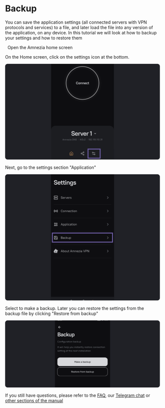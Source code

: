 # Backup

You can save the application settings (all connected servers with VPN protocols and services) to a file, and later load the file into any version of the application, on any device.
In this tutorial we will look at how to backup your settings and how to restore them 

&nbsp;
Open the Amnezia home screen

 On the Home screen, click on the settings icon at the bottom. 

![](https://raw.githubusercontent.com/amnezia-vpn/amnezia.org-content/master/docs/en/instructions/20_backup/img/b_en_1.png)

Next, go to the settings section "Application"

![](https://raw.githubusercontent.com/amnezia-vpn/amnezia.org-content/master/docs/en/instructions/20_backup/img/b_en_2.png)


Select to make a backup. Later you can restore the settings from the backup file by clicking "Restore from backup"

![](https://raw.githubusercontent.com/amnezia-vpn/amnezia.org-content/master/docs/en/instructions/20_backup/img/b_en_3.png)

If you still have questions, please refer to the [FAQ], our [Telegram chat] or [other sections of the manual]


[amnezia-site-ext-link]: https://amnezia-web-nx1r.vercel.app
[about-int-link]: /about
[FAQ]: ../faq
[telegram chat]: https://t.me/amnezia_vpn_en
[other sections of the manual]: ../instructions
